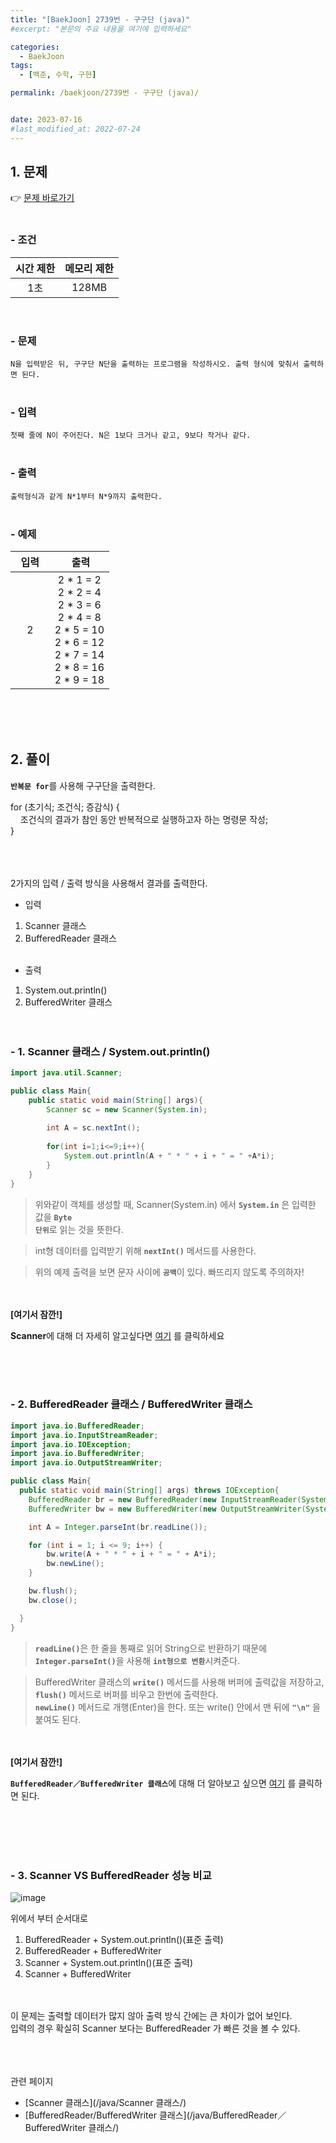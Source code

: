 ```yaml
---
title: "[BaekJoon] 2739번 - 구구단 (java)"
#excerpt: "본문의 주요 내용을 여기에 입력하세요"

categories:
  - BaekJoon
tags:
  - [백준, 수학, 구현]

permalink: /baekjoon/2739번 - 구구단 (java)/


date: 2023-07-16
#last_modified_at: 2022-07-24
---
```


## 1. 문제
👉 [문제 바로가기](https://www.acmicpc.net/problem/2739)<br><br>
###  - 조건
  
| 시간 제한 | 메모리 제한 |
|:--------:|:--------:|
|1초|128MB|

<br>

### - 문제
```N을 입력받은 뒤, 구구단 N단을 출력하는 프로그램을 작성하시오. 출력 형식에 맞춰서 출력하면 된다.```
<br><br>

### - 입력
```첫째 줄에 N이 주어진다. N은 1보다 크거나 같고, 9보다 작거나 같다.```
<br><br>

### - 출력
```출력형식과 같게 N*1부터 N*9까지 출력한다.```
<br><br>

### - 예제
  
| &nbsp;&nbsp;입력&nbsp;&nbsp; | &nbsp;&nbsp; 출력&nbsp;&nbsp; |
|:--------:|:--------:|
|2|2 * 1 = 2<br>2 * 2 = 4<br>2 * 3 = 6<br>2 * 4 = 8<br>2 * 5 = 10<br>2 * 6 = 12<br>2 * 7 = 14<br>2 * 8 = 16<br>2 * 9 = 18|


  
<br><br><br>


## 2. 풀이
<code><b>반복문 for</b></code>를 사용해 구구단을 출력한다.

<div class="border">
for (초기식; 조건식; 증감식) {<br>
 &nbsp;&nbsp;&nbsp;&nbsp;조건식의 결과가 참인 동안 반복적으로 실행하고자 하는 명령문 작성;<br>
}

</div>

<br><br><br>
2가지의 입력 / 출력 방식을 사용해서 결과를 출력한다.

- 입력
1. Scanner 클래스
2. BufferedReader 클래스<br><br>
- 출력
1. System.out.println()
2. BufferedWriter 클래스
<br><br><br>

### - 1. Scanner 클래스 / System.out.println()
```java
import java.util.Scanner;

public class Main{
    public static void main(String[] args){
        Scanner sc = new Scanner(System.in);
        
        int A = sc.nextInt();
        
        for(int i=1;i<=9;i++){
            System.out.println(A + " * " + i + " = " +A*i);
        }
    }
}
```
> 위와같이 객체를 생성할 때, Scanner(System.in) 에서 <code><b>System.in</b></code> 은 입력한 값을 <code><b>Byte 단위</b></code>로 읽는 것을 뜻한다.

> int형 데이터를 입력받기 위해 <code><b>nextInt()</b></code> 메서드를 사용한다.

> 위의 예제 출력을 보면 문자 사이에 <code><b>공백</b></code>이 있다. 빠뜨리지 않도록 주의하자!

<br><br>
<b>[여기서 잠깐!]</b>
<div class="box"><b>Scanner</b>에 대해 더 자세히 알고싶다면 <a href="/java/Scanner 클래스/"> 여기</a> 를 클릭하세요</div>

<br><br><br>

### - 2. BufferedReader 클래스 / BufferedWriter 클래스
```java
import java.io.BufferedReader;
import java.io.InputStreamReader;
import java.io.IOException;
import java.io.BufferedWriter;
import java.io.OutputStreamWriter;

public class Main{
  public static void main(String[] args) throws IOException{
    BufferedReader br = new BufferedReader(new InputStreamReader(System.in));
    BufferedWriter bw = new BufferedWriter(new OutputStreamWriter(System.out));

    int A = Integer.parseInt(br.readLine());

    for (int i = 1; i <= 9; i++) {
        bw.write(A + " * " + i + " = " + A*i);
        bw.newLine();
    }

    bw.flush();
    bw.close();

  }
}
```
> <code><b>readLine()</b></code>은 한 줄을 통째로 읽어 String으로 반환하기 때문에 <code><b>Integer.parseInt()</b></code>을 사용해 <code><b>int형으로 변환</b></code>시켜준다.

>  BufferedWriter 클래스의 <code><b>write()</b></code> 메서드를 사용해 버퍼에 출력값을 저장하고, <code><b>flush()</b></code> 메서드로 버퍼를 비우고 한번에 출력한다.<br>
<code><b>newLine()</b></code> 메서드로 개행(Enter)을 한다. 또는 write() 안에서 맨 뒤에 <code><b>"\n"</b></code> 을 붙여도 된다.

<br><br>
<b>[여기서 잠깐!]</b>
<div class="box"><code><b>BufferedReader／BufferedWriter 클래스</b></code>에 대해 더 알아보고 싶으면 <a href="/java/BufferedReader／BufferedWriter 클래스/"> 여기</a> 를 클릭하면 된다.</div>



<br><br><br><br>

### - 3. Scanner VS BufferedReader 성능 비교
![image](https://github.com/cjoungi/cjoungi.github.io/assets/113075984/4390e179-9e9e-4d4f-a56e-eec4b4024bff)<br>

위에서 부터 순서대로<br>
1. BufferedReader + System.out.println()(표준 출력)
2. BufferedReader + BufferedWriter
3. Scanner + System.out.println()(표준 출력)
4. Scanner + BufferedWriter

<br><br>
이 문제는 출력할 데이터가 많지 않아 출력 방식 간에는 큰 차이가 없어 보인다.<br>
입력의 경우 확실히 Scanner 보다는 <span class="color">BufferedReader 가 빠른 것을 볼 수 있다.</span>


<br><br><br>
<span class="color">관련 페이지</span><br>
- [Scanner 클래스](/java/Scanner 클래스/)
- [BufferedReader/BufferedWriter 클래스](/java/BufferedReader／BufferedWriter 클래스/)
<br><br><br>